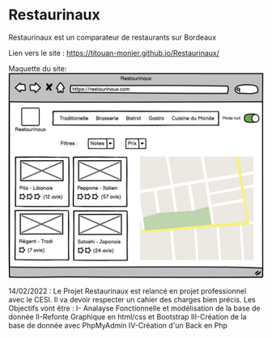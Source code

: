 # Restaurinaux

Restaurinaux est un comparateur de restaurants sur Bordeaux

Lien vers le site : https://titouan-monier.github.io/Restaurinaux/

Maquette du site:
![maquette](Maquette.png "Maquette")

14/02/2022 : Le Projet Restaurinaux est relancé en projet professionnel avec le CESI.
Il va devoir respecter un cahier des charges bien précis.
Les Objectifs vont être :
  I- Analayse Fonctionnelle et modélisation de la base de donnée
  II-Refonte Graphique en html/css et Bootstrap
  III-Création de la base de donnée avec PhpMyAdmin
  IV-Création d'un Back en Php
